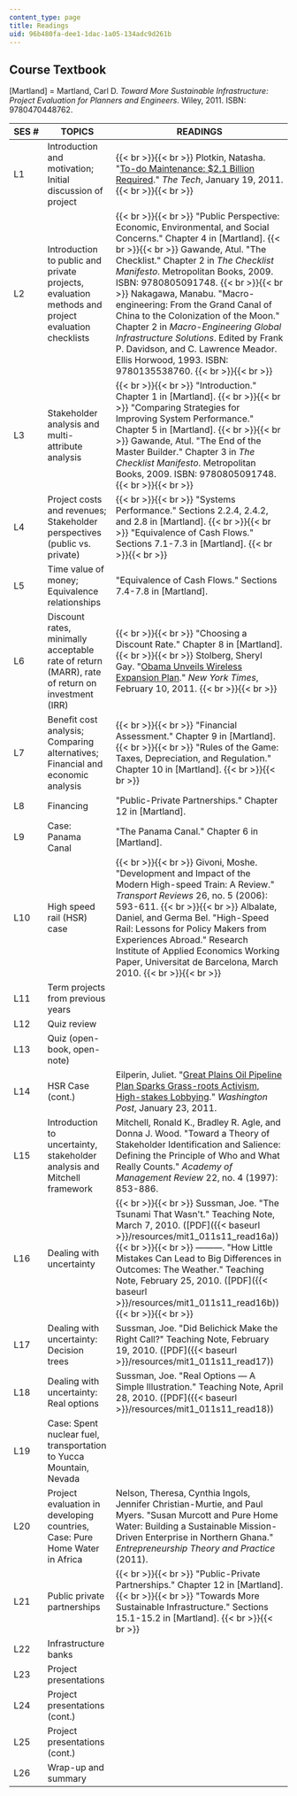 ```yaml
---
content_type: page
title: Readings
uid: 96b480fa-dee1-1dac-1a05-134adc9d261b
---
```


Course Textbook
---------------

\[Martland\] = Martland, Carl D. _Toward More Sustainable Infrastructure: Project Evaluation for Planners and Engineers_. Wiley, 2011. ISBN: 9780470448762.

| SES # | TOPICS | READINGS |
| --- | --- | --- |
| L1 | Introduction and motivation; Initial discussion of project |  {{< br >}}{{< br >}} Plotkin, Natasha. "[To-do Maintenance: $2.1 Billion Required](http://tech.mit.edu/V130/N63/deferredmaintenance.html)." _The Tech_, January 19, 2011. {{< br >}}{{< br >}}  |
| L2 | Introduction to public and private projects, evaluation methods and project evaluation checklists |  {{< br >}}{{< br >}} "Public Perspective: Economic, Environmental, and Social Concerns." Chapter 4 in \[Martland\]. {{< br >}}{{< br >}} Gawande, Atul. "The Checklist." Chapter 2 in _The Checklist Manifesto_. Metropolitan Books, 2009. ISBN: 9780805091748. {{< br >}}{{< br >}} Nakagawa, Manabu. "Macro-engineering: From the Grand Canal of China to the Colonization of the Moon." Chapter 2 in _Macro-Engineering Global Infrastructure Solutions_. Edited by Frank P. Davidson, and C. Lawrence Meador. Ellis Horwood, 1993. ISBN: 9780135538760. {{< br >}}{{< br >}}  |
| L3 | Stakeholder analysis and multi-attribute analysis |  {{< br >}}{{< br >}} "Introduction." Chapter 1 in \[Martland\]. {{< br >}}{{< br >}} "Comparing Strategies for Improving System Performance." Chapter 5 in \[Martland\]. {{< br >}}{{< br >}} Gawande, Atul. "The End of the Master Builder." Chapter 3 in _The Checklist Manifesto_. Metropolitan Books, 2009. ISBN: 9780805091748. {{< br >}}{{< br >}}  |
| L4 | Project costs and revenues; Stakeholder perspectives (public vs. private) |  {{< br >}}{{< br >}} "Systems Performance." Sections 2.2.4, 2.4.2, and 2.8 in \[Martland\]. {{< br >}}{{< br >}} "Equivalence of Cash Flows." Sections 7.1-7.3 in \[Martland\]. {{< br >}}{{< br >}}  |
| L5 | Time value of money; Equivalence relationships | "Equivalence of Cash Flows." Sections 7.4-7.8 in \[Martland\]. |
| L6 | Discount rates, minimally acceptable rate of return (MARR), rate of return on investment (IRR) |  {{< br >}}{{< br >}} "Choosing a Discount Rate." Chapter 8 in \[Martland\]. {{< br >}}{{< br >}} Stolberg, Sheryl Gay. "[Obama Unveils Wireless Expansion Plan](http://www.nytimes.com/2011/02/11/us/politics/11obama.html?_r=1)." _New York Times_, February 10, 2011. {{< br >}}{{< br >}}  |
| L7 | Benefit cost analysis; Comparing alternatives; Financial and economic analysis |  {{< br >}}{{< br >}} "Financial Assessment." Chapter 9 in \[Martland\]. {{< br >}}{{< br >}} "Rules of the Game: Taxes, Depreciation, and Regulation." Chapter 10 in \[Martland\]. {{< br >}}{{< br >}}  |
| L8 | Financing | "Public-Private Partnerships." Chapter 12 in \[Martland\]. |
| L9 | Case: Panama Canal | "The Panama Canal." Chapter 6 in \[Martland\]. |
| L10 | High speed rail (HSR) case |  {{< br >}}{{< br >}} Givoni, Moshe. "Development and Impact of the Modern High-speed Train: A Review." _Transport Reviews_ 26, no. 5 (2006): 593-611. {{< br >}}{{< br >}} Albalate, Daniel, and Germa Bel. "High-Speed Rail: Lessons for Policy Makers from Experiences Abroad." Research Institute of Applied Economics Working Paper, Universitat de Barcelona, March 2010. {{< br >}}{{< br >}}  |
| L11 | Term projects from previous years | &nbsp; |
| L12 | Quiz review | &nbsp; |
| L13 | Quiz (open-book, open-note) | &nbsp; |
| L14 | HSR Case (cont.) | Eilperin, Juliet. "[Great Plains Oil Pipeline Plan Sparks Grass-roots Activism, High-stakes Lobbying](http://www.washingtonpost.com/wp-dyn/content/article/2011/01/23/AR2011012303411.html)." _Washington Post_, January 23, 2011. |
| L15 | Introduction to uncertainty, stakeholder analysis and Mitchell framework | Mitchell, Ronald K., Bradley R. Agle, and Donna J. Wood. "Toward a Theory of Stakeholder Identification and Salience: Defining the Principle of Who and What Really Counts." _Academy of Management Review_ 22, no. 4 (1997): 853-886. |
| L16 | Dealing with uncertainty |  {{< br >}}{{< br >}} Sussman, Joe. "The Tsunami That Wasn't." Teaching Note, March 7, 2010. ([PDF]({{< baseurl >}}/resources/mit1_011s11_read16a)) {{< br >}}{{< br >}} ———. "How Little Mistakes Can Lead to Big Differences in Outcomes: The Weather." Teaching Note, February 25, 2010. ([PDF]({{< baseurl >}}/resources/mit1_011s11_read16b)) {{< br >}}{{< br >}}  |
| L17 | Dealing with uncertainty: Decision trees | Sussman, Joe. "Did Belichick Make the Right Call?" Teaching Note, February 19, 2010. ([PDF]({{< baseurl >}}/resources/mit1_011s11_read17)) |
| L18 | Dealing with uncertainty: Real options | Sussman, Joe. "Real Options — A Simple Illustration." Teaching Note, April 28, 2010. ([PDF]({{< baseurl >}}/resources/mit1_011s11_read18)) |
| L19 | Case: Spent nuclear fuel, transportation to Yucca Mountain, Nevada | &nbsp; |
| L20 | Project evaluation in developing countries, Case: Pure Home Water in Africa | Nelson, Theresa, Cynthia Ingols, Jennifer Christian-Murtie, and Paul Myers. "Susan Murcott and Pure Home Water: Building a Sustainable Mission-Driven Enterprise in Northern Ghana." _Entrepreneurship Theory and Practice_ (2011). |
| L21 | Public private partnerships |  {{< br >}}{{< br >}} "Public-Private Partnerships." Chapter 12 in \[Martland\]. {{< br >}}{{< br >}} "Towards More Sustainable Infrastructure." Sections 15.1-15.2 in \[Martland\]. {{< br >}}{{< br >}}  |
| L22 | Infrastructure banks | &nbsp; |
| L23 | Project presentations | &nbsp; |
| L24 | Project presentations (cont.) | &nbsp; |
| L25 | Project presentations (cont.) | &nbsp; |
| L26 | Wrap-up and summary |